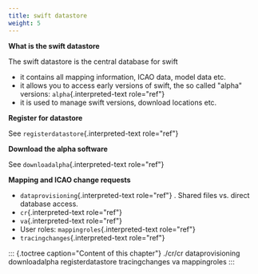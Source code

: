 ```yaml
---
title: swift datastore
weight: 5
---
```


**What is the swift datastore**

The swift datastore is the central database for swift

-   it contains all mapping information, ICAO data, model data etc.
-   it allows you to access early versions of swift, the so called
    \"alpha\" versions: `alpha`{.interpreted-text role="ref"}
-   it is used to manage swift versions, download locations etc.

**Register for datastore**

See `registerdatastore`{.interpreted-text role="ref"}

**Download the alpha software**

See `downloadalpha`{.interpreted-text role="ref"}

**Mapping and ICAO change requests**

-   `dataprovisioning`{.interpreted-text role="ref"} . Shared files vs.
    direct database access.
-   `cr`{.interpreted-text role="ref"}
-   `va`{.interpreted-text role="ref"}
-   User roles: `mappingroles`{.interpreted-text role="ref"}
-   `tracingchanges`{.interpreted-text role="ref"}

::: {.toctree caption="Content of this chapter"}
./cr/cr dataprovisioning downloadalpha registerdatastore tracingchanges
va mappingroles
:::
